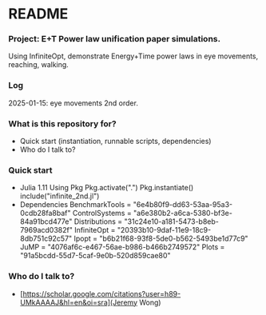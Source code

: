 # README #

### Project: E+T Power law unification paper simulations.

Using InfiniteOpt, demonstrate Energy+Time power laws in eye movements, reaching, walking.

### Log
2025-01-15: eye movements 2nd order.

### What is this repository for? ###

* Quick start (instantiation, runnable scripts, dependencies)
* Who do I talk to?

### Quick start ###

* Julia 1.11
    Using Pkg
    Pkg.activate(".")
    Pkg.instantiate()
    include("infinite_2nd.jl")
* Dependencies
    BenchmarkTools = "6e4b80f9-dd63-53aa-95a3-0cdb28fa8baf"
    ControlSystems = "a6e380b2-a6ca-5380-bf3e-84a91bcd477e"
    Distributions = "31c24e10-a181-5473-b8eb-7969acd0382f"
    InfiniteOpt = "20393b10-9daf-11e9-18c9-8db751c92c57"
    Ipopt = "b6b21f68-93f8-5de0-b562-5493be1d77c9"
    JuMP = "4076af6c-e467-56ae-b986-b466b2749572"
    Plots = "91a5bcdd-55d7-5caf-9e0b-520d859cae80"

### Who do I talk to? ###
* [https://scholar.google.com/citations?user=h89-UMkAAAAJ&hl=en&oi=sra](Jeremy Wong)